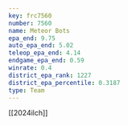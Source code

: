 ```yaml
---
key: frc7560
number: 7560
name: Meteor Bots
epa_end: 9.75
auto_epa_end: 5.02
teleop_epa_end: 4.14
endgame_epa_end: 0.59
winrate: 0.4
district_epa_rank: 1227
district_epa_percentile: 0.3187
type: Team
---
```

[[2024ilch]]

